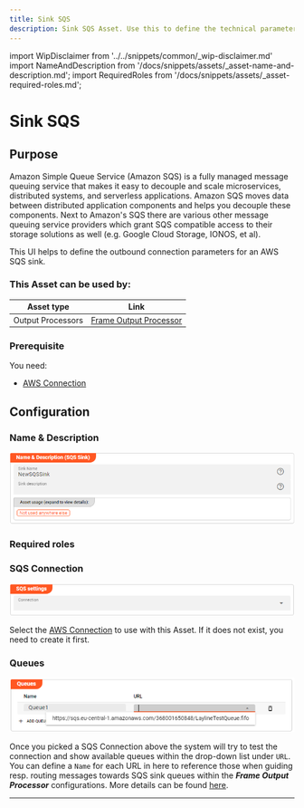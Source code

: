 ```yaml
---
title: Sink SQS
description: Sink SQS Asset. Use this to define the technical parameters for a AWS SQS sink connection.
---
```


import WipDisclaimer from '../../snippets/common/_wip-disclaimer.md'
import NameAndDescription from '/docs/snippets/assets/_asset-name-and-description.md';
import RequiredRoles from '/docs/snippets/assets/_asset-required-roles.md';

# Sink SQS

## Purpose

Amazon Simple Queue Service (Amazon SQS) is a fully managed message queuing service that makes it easy to decouple and scale microservices,
distributed systems, and serverless applications. Amazon SQS moves data between distributed application components and
helps you decouple these components.
Next to Amazon's SQS there are various other message queuing service providers which grant SQS compatible access to their storage solutions as well
(e.g. Google Cloud Storage, IONOS, et al).

This UI helps to define the outbound connection parameters for an AWS SQS sink.

### This Asset can be used by:

| Asset type        | Link                                                                        |
|-------------------|-----------------------------------------------------------------------------|
| Output Processors | [Frame Output Processor](/docs/assets/processors-output/asset-output-frame) |

### Prerequisite

You need:
* [AWS Connection](/docs/assets/connections/asset-connection-aws)


## Configuration

### Name & Description

![Name & Description (SQS Sink)](./.asset-sink-sqs_images/1715605606362.png "Name & Description (SQS Sink)")

<NameAndDescription></NameAndDescription>

### Required roles

<RequiredRoles></RequiredRoles>

### SQS Connection

![AWS Connection (SQS Sink)](./.asset-sink-sqs_images/1715604361224.png "AWS Connection (SQS Sink)")

Select the [AWS Connection](/docs/assets/connections/asset-connection-aws) to use with this Asset.
If it does not exist, you need to create it first.

### Queues

![](./.asset-sink-sqs_images/1715608949285.png "Queue definitions / mapping (SQS Sink)")

Once you picked a SQS Connection above the system will try to test the connection and 
show available queues within the drop-down list under `URL`.
You can define a `Name` for each URL in here to reference those when guiding resp. routing messages towards SQS sink queues within the
_**Frame Output Processor**_ configurations. More details can be found [here](/docs/assets/processors-output/asset-output-frame#sink-settings-for-sqs).

---

<WipDisclaimer></WipDisclaimer>
